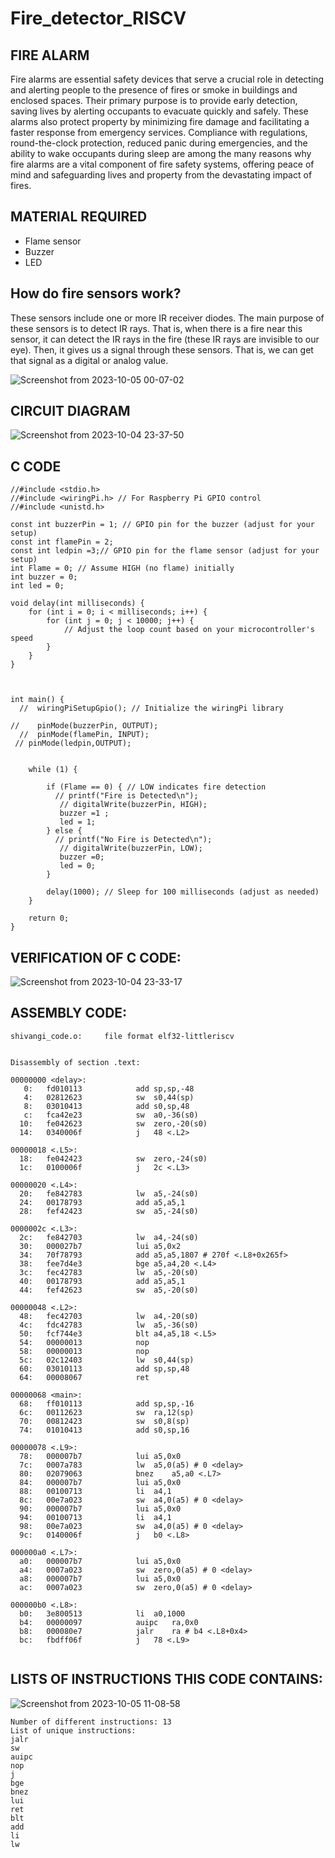 # Fire_detector_RISCV

## FIRE ALARM
Fire alarms are essential safety devices that serve a crucial role in detecting and alerting people to the presence of fires or smoke in buildings and enclosed spaces. Their primary purpose is to provide early detection, saving lives by alerting occupants to evacuate quickly and safely. These alarms also protect property by minimizing fire damage and facilitating a faster response from emergency services. Compliance with regulations, round-the-clock protection, reduced panic during emergencies, and the ability to wake occupants during sleep are among the many reasons why fire alarms are a vital component of fire safety systems, offering peace of mind and safeguarding lives and property from the devastating impact of fires.

## MATERIAL REQUIRED

- Flame sensor 
- Buzzer
- LED

## How do fire sensors work?
These sensors include one or more IR receiver diodes. The main purpose of these sensors is to detect IR rays. That is, when there is a fire near this sensor, it can detect the IR rays in the fire (these IR rays are invisible to our eye). Then, it gives us a signal through these sensors. That is, we can get that signal as a digital or analog value.

![Screenshot from 2023-10-05 00-07-02](https://github.com/Shivangi2207/Fire_detector_RISCV/assets/140998647/9ffa7071-1f2f-45cc-b249-f415baba64f3)

## CIRCUIT DIAGRAM

![Screenshot from 2023-10-04 23-37-50](https://github.com/Shivangi2207/Fire_detector_RISCV/assets/140998647/aada2bbe-fe30-4125-99a3-76b8dcacef66)

## C CODE
```
//#include <stdio.h>
//#include <wiringPi.h> // For Raspberry Pi GPIO control
//#include <unistd.h>

const int buzzerPin = 1; // GPIO pin for the buzzer (adjust for your setup)
const int flamePin = 2;
const int ledpin =3;// GPIO pin for the flame sensor (adjust for your setup)
int Flame = 0; // Assume HIGH (no flame) initially
int buzzer = 0;
int led = 0;

void delay(int milliseconds) {
    for (int i = 0; i < milliseconds; i++) {
        for (int j = 0; j < 10000; j++) {
            // Adjust the loop count based on your microcontroller's speed
        }
    }
}



int main() {
  //  wiringPiSetupGpio(); // Initialize the wiringPi library

//    pinMode(buzzerPin, OUTPUT);
  //  pinMode(flamePin, INPUT);
 // pinMode(ledpin,OUTPUT); 
  

    while (1) {
        
        if (Flame == 0) { // LOW indicates fire detection
          // printf("Fire is Detected\n");
           // digitalWrite(buzzerPin, HIGH);
           buzzer =1 ;
           led = 1;
        } else {
          // printf("No Fire is Detected\n");
           // digitalWrite(buzzerPin, LOW);
           buzzer =0;
           led = 0;
        }
        
        delay(1000); // Sleep for 100 milliseconds (adjust as needed)
    }

    return 0;
}

```
## VERIFICATION OF C CODE:

![Screenshot from 2023-10-04 23-33-17](https://github.com/Shivangi2207/Fire_detector_RISCV/assets/140998647/654a33e8-0dd4-4823-969e-b670e030b084)

## ASSEMBLY CODE:

```
shivangi_code.o:     file format elf32-littleriscv


Disassembly of section .text:

00000000 <delay>:
   0:	fd010113          	add	sp,sp,-48
   4:	02812623          	sw	s0,44(sp)
   8:	03010413          	add	s0,sp,48
   c:	fca42e23          	sw	a0,-36(s0)
  10:	fe042623          	sw	zero,-20(s0)
  14:	0340006f          	j	48 <.L2>

00000018 <.L5>:
  18:	fe042423          	sw	zero,-24(s0)
  1c:	0100006f          	j	2c <.L3>

00000020 <.L4>:
  20:	fe842783          	lw	a5,-24(s0)
  24:	00178793          	add	a5,a5,1
  28:	fef42423          	sw	a5,-24(s0)

0000002c <.L3>:
  2c:	fe842703          	lw	a4,-24(s0)
  30:	000027b7          	lui	a5,0x2
  34:	70f78793          	add	a5,a5,1807 # 270f <.L8+0x265f>
  38:	fee7d4e3          	bge	a5,a4,20 <.L4>
  3c:	fec42783          	lw	a5,-20(s0)
  40:	00178793          	add	a5,a5,1
  44:	fef42623          	sw	a5,-20(s0)

00000048 <.L2>:
  48:	fec42703          	lw	a4,-20(s0)
  4c:	fdc42783          	lw	a5,-36(s0)
  50:	fcf744e3          	blt	a4,a5,18 <.L5>
  54:	00000013          	nop
  58:	00000013          	nop
  5c:	02c12403          	lw	s0,44(sp)
  60:	03010113          	add	sp,sp,48
  64:	00008067          	ret

00000068 <main>:
  68:	ff010113          	add	sp,sp,-16
  6c:	00112623          	sw	ra,12(sp)
  70:	00812423          	sw	s0,8(sp)
  74:	01010413          	add	s0,sp,16

00000078 <.L9>:
  78:	000007b7          	lui	a5,0x0
  7c:	0007a783          	lw	a5,0(a5) # 0 <delay>
  80:	02079063          	bnez	a5,a0 <.L7>
  84:	000007b7          	lui	a5,0x0
  88:	00100713          	li	a4,1
  8c:	00e7a023          	sw	a4,0(a5) # 0 <delay>
  90:	000007b7          	lui	a5,0x0
  94:	00100713          	li	a4,1
  98:	00e7a023          	sw	a4,0(a5) # 0 <delay>
  9c:	0140006f          	j	b0 <.L8>

000000a0 <.L7>:
  a0:	000007b7          	lui	a5,0x0
  a4:	0007a023          	sw	zero,0(a5) # 0 <delay>
  a8:	000007b7          	lui	a5,0x0
  ac:	0007a023          	sw	zero,0(a5) # 0 <delay>

000000b0 <.L8>:
  b0:	3e800513          	li	a0,1000
  b4:	00000097          	auipc	ra,0x0
  b8:	000080e7          	jalr	ra # b4 <.L8+0x4>
  bc:	fbdff06f          	j	78 <.L9>


```


## LISTS OF INSTRUCTIONS THIS CODE CONTAINS:

![Screenshot from 2023-10-05 11-08-58](https://github.com/Shivangi2207/Fire_detector_RISCV/assets/140998647/24d1a2cb-60f1-44ed-907b-9dadbb044f2c)

```
Number of different instructions: 13
List of unique instructions:
jalr
sw
auipc
nop
j
bge
bnez
lui
ret
blt
add
li
lw



```

